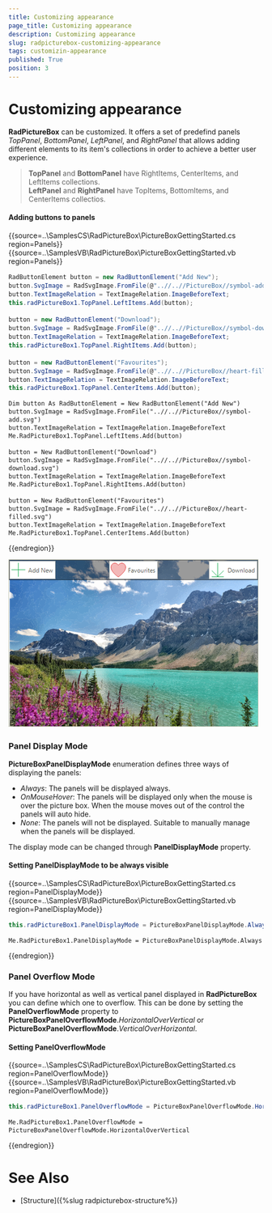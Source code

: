 ```yaml
---
title: Customizing appearance
page_title: Customizing appearance
description: Customizing appearance
slug: radpicturebox-customizing-appearance
tags: customizin-appearance
published: True
position: 3
---
```


# Customizing appearance

**RadPictureBox** can be customized. It offers a set of predefind panels *TopPanel*, *BottomPanel*, *LeftPanel*, and *RightPanel* that allows adding different elements to its item's collections in order to achieve a better user experience. 

> **TopPanel** and **BottomPanel** have RightItems, CenterItems, and LeftItems collections.         
**LeftPanel** and **RightPanel** have TopItems, BottomItems, and CenterItems collectios.
>

#### Adding buttons to panels

{{source=..\SamplesCS\RadPictureBox\PictureBoxGettingStarted.cs region=Panels}} 
{{source=..\SamplesVB\RadPictureBox\PictureBoxGettingStarted.vb region=Panels}} 
````C#
RadButtonElement button = new RadButtonElement("Add New");
button.SvgImage = RadSvgImage.FromFile(@"..//..//PictureBox//symbol-add.svg");
button.TextImageRelation = TextImageRelation.ImageBeforeText;
this.radPictureBox1.TopPanel.LeftItems.Add(button);

button = new RadButtonElement("Download");
button.SvgImage = RadSvgImage.FromFile(@"..//..//PictureBox//symbol-download.svg");
button.TextImageRelation = TextImageRelation.ImageBeforeText;
this.radPictureBox1.TopPanel.RightItems.Add(button);

button = new RadButtonElement("Favourites");
button.SvgImage = RadSvgImage.FromFile(@"..//..//PictureBox//heart-filled.svg");
button.TextImageRelation = TextImageRelation.ImageBeforeText;
this.radPictureBox1.TopPanel.CenterItems.Add(button);

````
````VB.NET
Dim button As RadButtonElement = New RadButtonElement("Add New")
button.SvgImage = RadSvgImage.FromFile("..//..//PictureBox//symbol-add.svg")
button.TextImageRelation = TextImageRelation.ImageBeforeText
Me.RadPictureBox1.TopPanel.LeftItems.Add(button)

button = New RadButtonElement("Download")
button.SvgImage = RadSvgImage.FromFile("..//..//PictureBox//symbol-download.svg")
button.TextImageRelation = TextImageRelation.ImageBeforeText
Me.RadPictureBox1.TopPanel.RightItems.Add(button)

button = New RadButtonElement("Favourites")
button.SvgImage = RadSvgImage.FromFile("..//..//PictureBox//heart-filled.svg")
button.TextImageRelation = TextImageRelation.ImageBeforeText
Me.RadPictureBox1.TopPanel.CenterItems.Add(button)

````

{{endregion}}

![picturebox-getting-started3](images/customizing-appearance001.png)

### Panel Display Mode

**PictureBoxPanelDisplayMode** enumeration defines three ways of displaying the panels: 
- *Always*: The panels will be displayed always.
- *OnMouseHover*: The panels will be displayed only when the mouse is over the picture box. When the mouse moves out of the control the panels will auto hide.
- *None*: The panels will not be displayed. Suitable to manually manage when the panels will be displayed.

The display mode can be changed through **PanelDisplayMode** property.

#### Setting PanelDisplayMode to be always visible

{{source=..\SamplesCS\RadPictureBox\PictureBoxGettingStarted.cs region=PanelDisplayMode}} 
{{source=..\SamplesVB\RadPictureBox\PictureBoxGettingStarted.vb region=PanelDisplayMode}} 
````C#
this.radPictureBox1.PanelDisplayMode = PictureBoxPanelDisplayMode.Always;

````
````VB.NET
Me.RadPictureBox1.PanelDisplayMode = PictureBoxPanelDisplayMode.Always

````

{{endregion}}

### Panel Overflow Mode 

If you have horizontal as well as vertical panel displayed in **RadPictureBox** you can define which one to overflow. This can be done by setting the **PanelOverflowMode** property to **PictureBoxPanelOverflowMode**.*HorizontalOverVertical* or **PictureBoxPanelOverflowMode**.*VerticalOverHorizontal*.

#### Setting PanelOverflowMode

{{source=..\SamplesCS\RadPictureBox\PictureBoxGettingStarted.cs region=PanelOverflowMode}} 
{{source=..\SamplesVB\RadPictureBox\PictureBoxGettingStarted.vb region=PanelOverflowMode}} 
````C#
this.radPictureBox1.PanelOverflowMode = PictureBoxPanelOverflowMode.HorizontalOverVertical;

````
````VB.NET
Me.RadPictureBox1.PanelOverflowMode = PictureBoxPanelOverflowMode.HorizontalOverVertical

````

{{endregion}}


# See Also

* [Structure]({%slug radpicturebox-structure%})
